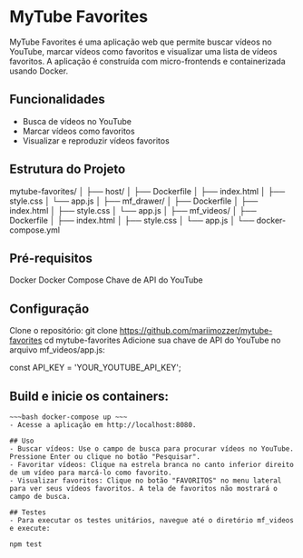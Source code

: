 # MyTube Favorites

MyTube Favorites é uma aplicação web que permite buscar vídeos no YouTube, marcar vídeos como favoritos e visualizar uma lista de vídeos favoritos. A aplicação é construída com micro-frontends e containerizada usando Docker.

## Funcionalidades

- Busca de vídeos no YouTube
- Marcar vídeos como favoritos
- Visualizar e reproduzir vídeos favoritos

## Estrutura do Projeto


mytube-favorites/
│
├── host/
│   ├── Dockerfile
│   ├── index.html
│   ├── style.css
│   └── app.js
│
├── mf_drawer/
│   ├── Dockerfile
│   ├── index.html
│   ├── style.css
│   └── app.js
│
├── mf_videos/
│   ├── Dockerfile
│   ├── index.html
│   ├── style.css
│   └── app.js
│
└── docker-compose.yml

## Pré-requisitos
Docker
Docker Compose
Chave de API do YouTube

## Configuração
Clone o repositório:
git clone https://github.com/mariimozzer/mytube-favorites
cd mytube-favorites
Adicione sua chave de API do YouTube no arquivo mf_videos/app.js:

const API_KEY = 'YOUR_YOUTUBE_API_KEY';

## Build e inicie os containers:
```docker-compose build´´´  
~~~bash docker-compose up ~~~
- Acesse a aplicação em http://localhost:8080.

## Uso
- Buscar vídeos: Use o campo de busca para procurar vídeos no YouTube. Pressione Enter ou clique no botão "Pesquisar".
- Favoritar vídeos: Clique na estrela branca no canto inferior direito de um vídeo para marcá-lo como favorito.
- Visualizar favoritos: Clique no botão "FAVORITOS" no menu lateral para ver seus vídeos favoritos. A tela de favoritos não mostrará o campo de busca.

## Testes
- Para executar os testes unitários, navegue até o diretório mf_videos e execute:

npm test
